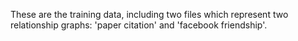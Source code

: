 These are the training data, including two files which represent two relationship graphs: 'paper citation' and 'facebook friendship'.
